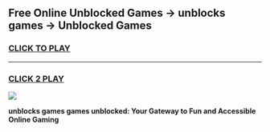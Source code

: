 
## Free Online Unblocked Games → unblocks games → Unblocked Games
<h3>
<a href="https://premium.freeplayer.one?title=unblocks_games&ref=21F">CLICK TO PLAY</a></h3>
<hr>

<h3>
<a href="https://premium.freeplayer.one?title=unblocks_games&ref=21F">CLICK 2 PLAY</a>
  
</h3>

<a href="https://premium.freeplayer.one?title=unblocks_games&ref=21F/"><img src="https://clearcache.store/games.png"></a>


**unblocks games games unblocked: Your Gateway to Fun and Accessible Online Gaming**

